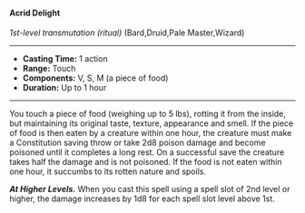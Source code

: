 #### Acrid Delight
*1st-level transmutation* *(ritual)* (Bard,Druid,Pale Master,Wizard)
___
- **Casting Time:** 1 action
- **Range:** Touch
- **Components:** V, S, M (a piece of food)
- **Duration:** Up to 1 hour
---
You touch a piece of food (weighing up to 5 lbs), rotting it from the inside, but maintaining its original taste, texture, appearance and smell. If the piece of food is then eaten by a creature within one hour, the creature must make a Constitution saving throw or take 2d8 poison damage and become poisoned until it completes a long rest. On a successful save the creature takes half the damage and is not poisoned. If the food is not eaten within one hour, it succumbs to its rotten nature and spoils.

***At Higher Levels.*** When you cast this spell using a spell slot of 2nd level or higher, the damage increases by 1d8 for each spell slot level above 1st.
